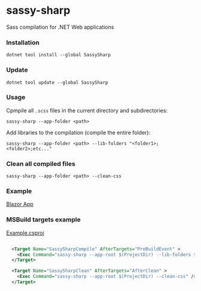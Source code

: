 # sassy-sharp
Sass compilation for .NET Web applications

### Installation

`dotnet tool install --global SassySharp`

### Update

`dotnet tool update --global SassySharp`

### Usage

Cpmpile all `.scss` files in the current directory and subdirectories:

`sassy-sharp --app-folder <path>`

Add libraries to the compilation (compile the entire folder):

`sassy-sharp --app-folder <path> --lib-folders "<folder1>;<folder2>;etc..."`

### Clean all compiled files

`sassy-sharp --app-folder <path> --clean-css`

### Example

[Blazor App](./src/Example/)

### MSBuild targets example

[Example.csproj](./src/Example/Example/Example.csproj)

```xml

  <Target Name="SassySharpCompile" AfterTargets="PreBuildEvent" >
    <Exec Command="sassy-sharp --app-root $(ProjectDir) --lib-folders $(ProjectDir)wwwroot\css\bootstrap;$(ProjectDir)wwwroot\css\fontawesome" />
  </Target>

  <Target Name="SassySharpClean" AfterTargets="AfterClean" >
    <Exec Command="sassy-sharp --app-root $(ProjectDir) --clean-css" />
  </Target>

```